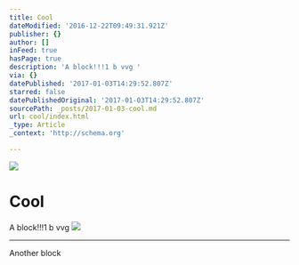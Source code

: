 ```yaml
---
title: Cool
dateModified: '2016-12-22T09:49:31.921Z'
publisher: {}
author: []
inFeed: true
hasPage: true
description: 'A block!!!1 b vvg '
via: {}
datePublished: '2017-01-03T14:29:52.807Z'
starred: false
datePublishedOriginal: '2017-01-03T14:29:52.807Z'
sourcePath: _posts/2017-01-03-cool.md
url: cool/index.html
_type: Article
_context: 'http://schema.org'

---
```

![](https://the-grid-user-content.s3-us-west-2.amazonaws.com/0ca5d5c1-0bbf-422d-be96-14a04f82dbf2.jpg)

# Cool

A block!!!1 b vvg ![](https://the-grid-user-content.s3-us-west-2.amazonaws.com/101a306b-2742-473d-9ea3-5fe15da6243a.jpg)

---

Another block